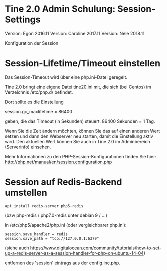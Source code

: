 Tine 2.0 Admin Schulung: Session-Settings
=================

Version: Egon 2016.11
Version: Caroline 2017.11
Version: Nele 2018.11

Konfiguration der Session

Session-Lifetime/Timeout einstellen
=================

Das Session-Timeout wird über eine php.ini-Datei geregelt.

Tine 2.0 bringt eine eigene Datei tine20.ini mit, die sich (bei Centos) im Verzeichnis /etc/php.d/ befindet.

Dort sollte es die Einstellung

session.gc_maxlifetime = 86400

geben, die das Timeout (in Sekunden) steuert. 86400 Sekunden = 1 Tag.

Wenn Sie die Zeit ändern möchten, können Sie das auf einen anderen Wert setzen und dann den Webserver neu starten, damit die Einstellung aktiv wird. Den aktuellen Wert können Sie auch in Tine 2.0 im Adminbereich (Serverinfo) einsehen.

Mehr Informationen zu den PHP-Session-Konfigurationen finden Sie hier: http://php.net/manual/en/session.configuration.php

Session auf Redis-Backend umstellen
=================

    apt install redis-server php5-redis
    
(bzw php-redis / php7.0-redis unter debian 9 / ...)

in /etc/php5/apache2/php.ini (oder vergleichbarer php.ini):

    session.save_handler = redis
    session.save_path = "tcp://127.0.0.1:6379"

(siehe auch https://www.digitalocean.com/community/tutorials/how-to-set-up-a-redis-server-as-a-session-handler-for-php-on-ubuntu-14-04)

entfernen des 'session' eintrags aus der config.inc.php.
